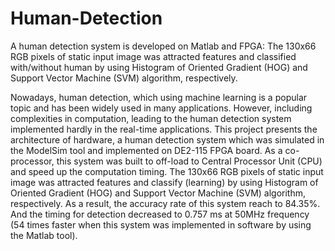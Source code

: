 # Human-Detection
A human detection system is developed on Matlab and FPGA: The 130x66 RGB pixels of static input image was attracted features and classified with/without human by using Histogram of Oriented Gradient (HOG) and Support Vector Machine (SVM) algorithm, respectively.


Nowadays, human detection, which using machine learning is a popular topic and has been widely used in many applications. However, including complexities in computation, leading to the human detection system implemented hardly in the real-time applications. This project presents the architecture of hardware, a human detection system which was simulated in the ModelSim tool and implemented on DE2-115 FPGA board. As a co-processor, this system was built to off-load to Central Processor Unit (CPU) and speed up the computation timing. The 130x66 RGB pixels of static input image was attracted features and classify (learning) by using Histogram of Oriented Gradient (HOG) and Support Vector Machine (SVM) algorithm, respectively. As a result, the accuracy rate of this system reach to 84.35%. And the timing for detection decreased to 0.757 ms at 50MHz frequency (54 times faster when this system was implemented in software by using the Matlab tool).

